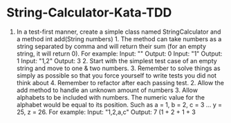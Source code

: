 # String-Calculator-Kata-TDD
1. In a test-first manner, create a simple class named StringCalculator and a method int add(String numbers) 1. The method can take numbers as a string separated by comma and will return their sum (for an  empty string, it will return 0). For example: Input: "" Output: 0 Input: "1" Output: 1 Input: "1,2" Output: 3 2. Start with the simplest test case of an empty string and move to one &amp; two numbers. 3. Remember to solve things as simply as possible so that you force yourself to write tests you did  not think about 4. Remember to refactor after each passing test. 2. Allow the add method to handle an unknown amount of numbers 3. Allow alphabets to be included with numbers. The numeric value for the alphabet would be equal to its position. Such as a = 1, b = 2, c = 3 … y = 25, z = 26. For example: Input: "1,2,a,c" Output: 7 (1 + 2 + 1 + 3
